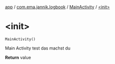 [app](../../index.md) / [com.ema.jannik.logbook](../index.md) / [MainActivity](index.md) / [&lt;init&gt;](./-init-.md)

# &lt;init&gt;

`MainActivity()`

Main Activity test das machst du

**Return**
value

